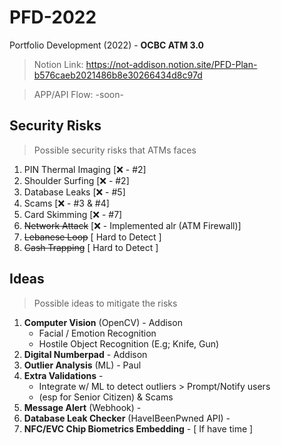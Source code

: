 # PFD-2022
Portfolio Development (2022) - **OCBC ATM 3.0**
> Notion Link: https://not-addison.notion.site/PFD-Plan-b576caeb2021486b8e30266434d8c97d

> APP/API Flow: -soon-

## Security Risks
> Possible security risks that ATMs faces
1. PIN Thermal Imaging [❌ - #2]
2. Shoulder Surfing [❌ - #2]
3. Database Leaks [❌ - #5]
4. Scams [❌ - #3 & #4]
5. Card Skimming [❌ - #7]
6. ~~Network Attack~~ [❌ - Implemented alr (ATM Firewall)]
7. ~~Lebanese Loop~~ [ Hard to Detect ]
8. ~~Cash Trapping~~ [ Hard to Detect ]

## Ideas
> Possible ideas to mitigate the risks
1. **Computer Vision** (OpenCV) - Addison
   - Facial / Emotion Recognition
   - Hostile Object Recognition (E.g; Knife, Gun)
2. **Digital Numberpad** - Addison
3. **Outlier Analysis** (ML) - Paul
4. **Extra Validations** - 
   - Integrate w/ ML to detect outliers > Prompt/Notify users
   - (esp for Senior Citizen) & Scams
5. **Message Alert** (Webhook) - 
6. **Database Leak Checker** (HaveIBeenPwned API) - 
7. **NFC/EVC Chip Biometrics Embedding** - [ If have time ]
